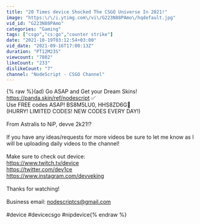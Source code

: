 ```yaml
---
title: "20 Times device Shocked The CSGO Universe In 2021!"
image: "https:\/\/i.ytimg.com\/vi\/G223N88PAmo\/hqdefault.jpg"
vid_id: "G223N88PAmo"
categories: "Gaming"
tags: ["csgo","cs:go","counter strike"]
date: "2021-10-19T03:12:54+03:00"
vid_date: "2021-09-16T17:00:13Z"
duration: "PT12M23S"
viewcount: "7802"
likeCount: "233"
dislikeCount: "7"
channel: "NodeScript - CSGO Channel"
---
```

{% raw %}(ad) Go ASAP and Get your Dream Skins! <a rel="nofollow" target="blank" href="https://panda.skin/ref/nodescript">https://panda.skin/ref/nodescript</a> ✅<br />Use FREE codes ASAP! BS8M5LU0, HHS8ZD6G🤑<br />(HURRY! LIMITED CODES! NEW CODES EVERY DAY!)<br /><br />From Astralis to NiP, devve 2k21!?<br /><br />If you have any ideas/requests for more videos be sure to let me know as I will be uploading daily videos to the channel!<br /><br />Make sure to check out device:<br /><a rel="nofollow" target="blank" href="https://www.twitch.tv/device">https://www.twitch.tv/device</a><br /><a rel="nofollow" target="blank" href="https://twitter.com/dev1ce">https://twitter.com/dev1ce</a><br /><a rel="nofollow" target="blank" href="https://www.instagram.com/devveking">https://www.instagram.com/devveking</a><br /><br />Thanks for watching!<br /><br />Business email: nodescriptcs@gmail.com<br /><br />#device #devicecsgo #nipdevice{% endraw %}
